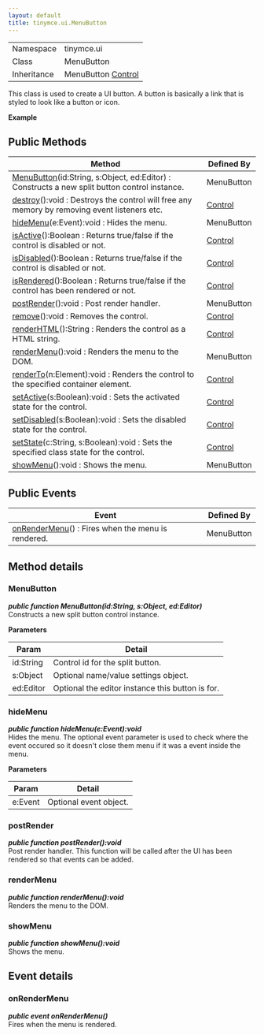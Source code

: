 ```yaml
---
layout: default
title: tinymce.ui.MenuButton
---
```


|  |  |
| --- | --- |
| Namespace | tinymce.ui |
| Class | MenuButton |
| Inheritance | <span>MenuButton</span> <span class="last">[Control](../ui/class_tinymce.ui.Control.html)</span> |

This class is used to create a UI button. A button is basically a link that is styled to look like a button or icon.      

**Example**  

## Public Methods

| Method | Defined By |
| --- | --- |
| [MenuButton](#menubutton)(id:String, s:Object, ed:Editor) : Constructs a new split button control instance. | MenuButton |
| [destroy](#destroy)():void : Destroys the control will free any memory by removing event listeners etc. | [Control](../ui/class_tinymce.ui.Control.html) |
| [hideMenu](#hidemenu)(e:Event):void : Hides the menu. | MenuButton |
| [isActive](#isactive)():Boolean : Returns true/false if the control is disabled or not. | [Control](../ui/class_tinymce.ui.Control.html) |
| [isDisabled](#isdisabled)():Boolean : Returns true/false if the control is disabled or not. | [Control](../ui/class_tinymce.ui.Control.html) |
| [isRendered](#isrendered)():Boolean : Returns true/false if the control has been rendered or not. | [Control](../ui/class_tinymce.ui.Control.html) |
| [postRender](#postrender)():void : Post render handler. | MenuButton |
| [remove](#remove)():void : Removes the control. | [Control](../ui/class_tinymce.ui.Control.html) |
| [renderHTML](#renderhtml)():String : Renders the control as a HTML string. | [Control](../ui/class_tinymce.ui.Control.html) |
| [renderMenu](#rendermenu)():void : Renders the menu to the DOM. | MenuButton |
| [renderTo](#renderto)(n:Element):void : Renders the control to the specified container element. | [Control](../ui/class_tinymce.ui.Control.html) |
| [setActive](#setactive)(s:Boolean):void : Sets the activated state for the control. | [Control](../ui/class_tinymce.ui.Control.html) |
| [setDisabled](#setdisabled)(s:Boolean):void : Sets the disabled state for the control. | [Control](../ui/class_tinymce.ui.Control.html) |
| [setState](#setstate)(c:String, s:Boolean):void : Sets the specified class state for the control. | [Control](../ui/class_tinymce.ui.Control.html) |
| [showMenu](#showmenu)():void : Shows the menu. | MenuButton |

## Public Events

| Event | Defined By |
| --- | --- |
| [onRenderMenu](#onrendermenu)() : Fires when the menu is rendered. | MenuButton |

## Method details

### MenuButton 

***public function MenuButton(id:String, s:Object, ed:Editor)***  
Constructs a new split button control instance.      

**Parameters**  

| Param | Detail |
| --- | --- |
| id:String | Control id for the split button. |
| s:Object | Optional name/value settings object. |
| ed:Editor | Optional the editor instance this button is for. |

### hideMenu 

***public function hideMenu(e:Event):void***  
Hides the menu. The optional event parameter is used to check where the event occured so it doesn't close them menu if it was a event inside the menu.      

**Parameters**  

| Param | Detail |
| --- | --- |
| e:Event | Optional event object. |

### postRender 

***public function postRender():void***  
Post render handler. This function will be called after the UI has been rendered so that events can be added.

### renderMenu 

***public function renderMenu():void***  
Renders the menu to the DOM.

### showMenu 

***public function showMenu():void***  
Shows the menu.

## Event details

### onRenderMenu 

***public event onRenderMenu()***  
Fires when the menu is rendered.